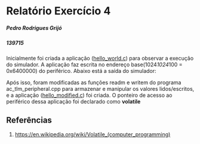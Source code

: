 # Relatório Exercício 4                                                                  

##### Pedro Rodrigues Grijó
##### 139715

Inicialmente foi criada a aplicação ([hello_world.c](https://github.com/pedrogrijo/MC723/blob/master/exercicio4/hello_world.c)) para observar a execução do simulador. A aplicação faz escrita no endereço base(1024*1024*100 = 0x6400000) do periférico. Abaixo está a saída do simulador:

Após isso, foram modificadas as funções readm e writem do programa ac_tlm_peripheral.cpp para armazenar e manipular os valores lidos/escritos, e a aplicação ([hello_modified.c](https://github.com/pedrogrijo/MC723/blob/master/exercicio4/hello_modified.c)) foi criada. O ponteiro de acesso ao periférico dessa aplicação foi declarado como **volatile**

## Referências

1. https://en.wikipedia.org/wiki/Volatile_(computer_programming)
